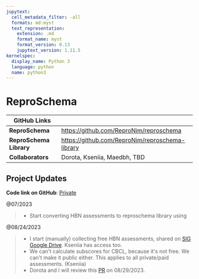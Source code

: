 ```yaml
---
jupytext:
  cell_metadata_filter: -all
  formats: md:myst
  text_representation:
    extension: .md
    format_name: myst
    format_version: 0.13
    jupytext_version: 1.11.5
kernelspec:
  display_name: Python 3
  language: python
  name: python3
---
```


# ReproSchema

| **GitHub Links** | |
| -------------- | ----------------------------- |
| **ReproSchema**  | https://github.com/ReproNim/reproschema |
| **ReproSchema Library**| https://github.com/ReproNim/reproschema-library |
| **Collaborators**| Dorota, Kseniia, Maedbh, TBD |

## Project Updates

**Code link on GitHub**: [Private](https://github.com/yibeichan/hbn_practice/tree/main/reproschema)

@07/2023
> - Start converting HBN assessments to reproschema library using 

@08/24/2023
> - I start (manually) collecting free HBN assessments, shared on [SIG Google Drive](https://drive.google.com/drive/folders/19WaMiDkIfXoBbIP4DfMj57j0Q9IHq2E-?usp=drive_link). Kseniia has access too.
> - We can't calculate subscores for CBCL, because it's not free. We can't make it public either. This applies to all private/paid assessments. (Kseniia)
> - Dorota and I will review this [PR](https://github.com/ReproNim/reproschema-library/pull/67) on 08/29/2023.